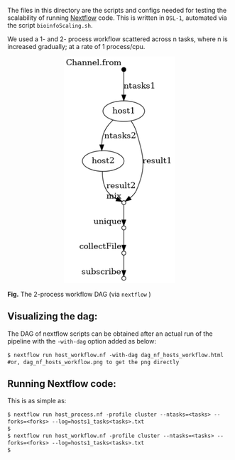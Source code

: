 
The files in this directory are the scripts and configs needed for testing the scalability of running [Nextflow](https://www.nextflow.io/) code. This is written in `DSL-1`, automated via the script `bioinfoScaling.sh`.

We used a 1- and 2- process workflow scattered across n tasks, where n is increased gradually; at a rate of 1 process/cpu.

<p align="center">
  <img src="dag_nf_hosts_workflow.png" width =250>
</p>

**Fig.** The 2-process workflow DAG (via `nextflow` )


## Visualizing the dag:

The DAG of nextflow scripts can be obtained after an actual run of the pipeline with the `-with-dag` option added as below:

```
$ nextflow run host_workflow.nf -with-dag dag_nf_hosts_workflow.html #or, dag_nf_hosts_workflow.png to get the png directly 
``` 

## Running Nextflow code:

This is as simple as:
```
$ nextflow run host_process.nf -profile cluster --ntasks=<tasks> --forks=<forks> --log=hosts1_tasks<tasks>.txt
$
$ nextflow run host_workflow.nf -profile cluster --ntasks=<tasks> --forks=<forks> --log=hosts1_tasks<tasks>.txt
$ 
```


